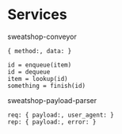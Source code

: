 # Services

sweatshop-conveyor
```
{ method:, data: }

id = enqueue(item)
id = dequeue
item = lookup(id)
something = finish(id)
```

sweatshop-payload-parser
```
req: { payload:, user_agent: }
rep: { payload:, error: }
```
